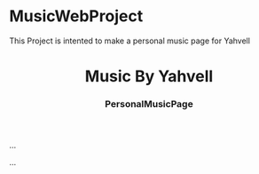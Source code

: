 # MusicWebProject
This Project is intented to make a personal music page for Yahvell


<!DOCTYPE HTML>

<html>
	<head>
		<title>Music By Yahvell</title>
		<link>
	</head>
	<body>
		<header>
			<h1>Music By Yahvell</h1>
			<h3>PersonalMusicPage</h3>
		</header>
		<p>… </p>
		<p>…</p>
	</body>
</html>
